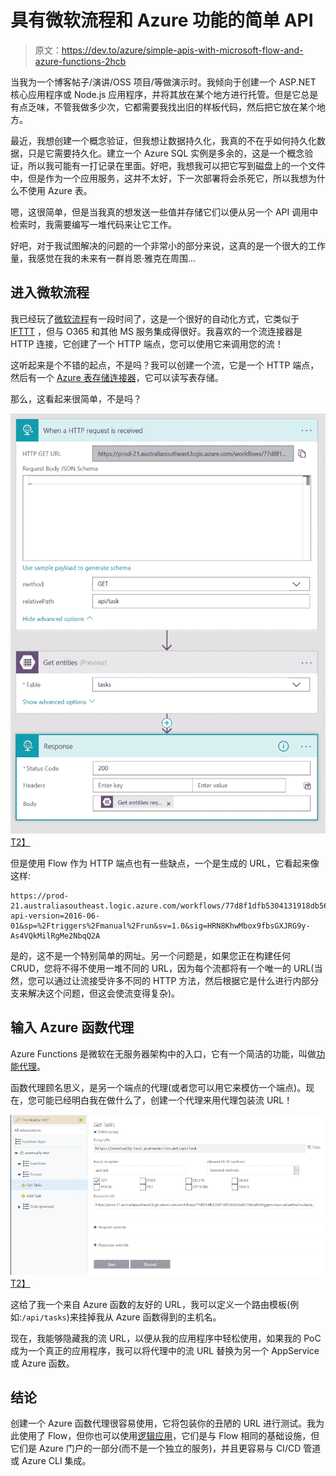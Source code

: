 # 具有微软流程和 Azure 功能的简单 API

> 原文：<https://dev.to/azure/simple-apis-with-microsoft-flow-and-azure-functions-2hcb>

当我为一个博客帖子/演讲/OSS 项目/等做演示时。我倾向于创建一个 ASP.NET 核心应用程序或 Node.js 应用程序，并将其放在某个地方进行托管。但是它总是有点乏味，不管我做多少次，它都需要我找出旧的样板代码，然后把它放在某个地方。

最近，我想创建一个概念验证，但我想让数据持久化，我真的不在乎如何持久化数据，只是它需要持久化。建立一个 Azure SQL 实例是多余的，这是一个概念验证，所以我可能有一打记录在里面。好吧，我想我可以把它写到磁盘上的一个文件中，但是作为一个应用服务，这并不太好，下一次部署将会杀死它，所以我想为什么不使用 Azure 表。

嗯，这很简单，但是当我真的想发送一些值并存储它们以便从另一个 API 调用中检索时，我需要编写一堆代码来让它工作。

好吧，对于我试图解决的问题的一个非常小的部分来说，这真的是一个很大的工作量，我感觉在我的未来有一群肖恩·雅克在周围...

## 进入微软流程

我已经玩了[微软流程](https://flow.microsoft.com/?WT.mc_id=devto-blog-aapowell)有一段时间了，这是一个很好的自动化方式，它类似于 [IFTTT](https://ifttt.com/) ，但与 O365 和其他 MS 服务集成得很好。我喜欢的一个流连接器是 HTTP 连接，它创建了一个 HTTP 端点，您可以使用它来调用您的流！

这听起来是个不错的起点，不是吗？我可以创建一个流，它是一个 HTTP 端点，然后有一个 [Azure 表存储连接器](https://docs.microsoft.com/en-au/connectors/azuretables/?WT.mc_id=devto-blog-aapowell)，它可以读写表存储。

那么，这看起来很简单，不是吗？

[![Flow endpoint](img/b8fd79bf93031ffb65ef3d894894a7a8.png)T2】](https://res.cloudinary.com/practicaldev/image/fetch/s--4Y3XWppX--/c_limit%2Cf_auto%2Cfl_progressive%2Cq_auto%2Cw_880/https://www.aaron-powell.cimg/flow-functions/001.PNG)

但是使用 Flow 作为 HTTP 端点也有一些缺点，一个是生成的 URL，它看起来像这样:

```
https://prod-21.australiasoutheast.logic.azure.com/workflows/77d8f1dfb5304131918db56d667b6bd8/triggers/manual/paths/invoke/api/task?api-version=2016-06-01&sp=%2Ftriggers%2Fmanual%2Frun&sv=1.0&sig=HRN8KhwMbox9fbsGXJRG9y-As4VQkMilRgMe2NbqQ2A 
```

是的，这不是一个特别简单的网址。另一个问题是，如果您正在构建任何 CRUD，您将不得不使用一堆不同的 URL，因为每个流都将有一个唯一的 URL(当然，您可以通过让流接受许多不同的 HTTP 方法，然后根据它是什么进行内部分支来解决这个问题，但这会使流变得复杂)。

## 输入 Azure 函数代理

Azure Functions 是微软在无服务器架构中的入口，它有一个简洁的功能，叫做[功能代理](https://docs.microsoft.com/en-us/azure/azure-functions/functions-proxies?WT.mc_id=devto-blog-aapowell)。

函数代理顾名思义，是另一个端点的代理(或者您可以用它来模仿一个端点)。现在，您可能已经明白我在做什么了，创建一个代理来用代理包装流 URL！

[![Proxies wrapping Flow](img/3ef2a5be19160903f2f4d46fd085356a.png)T2】](https://res.cloudinary.com/practicaldev/image/fetch/s--1z1GihZg--/c_limit%2Cf_auto%2Cfl_progressive%2Cq_auto%2Cw_880/https://www.aaron-powell.cimg/flow-functions/002.PNG)

这给了我一个来自 Azure 函数的友好的 URL，我可以定义一个路由模板(例如:`/api/tasks`)来挂掉我从 Azure 函数得到的主机名。

现在，我能够隐藏我的流 URL，以便从我的应用程序中轻松使用，如果我的 PoC 成为一个真正的应用程序，我可以将代理中的流 URL 替换为另一个 AppService 或 Azure 函数。

## 结论

创建一个 Azure 函数代理很容易使用，它将包装你的丑陋的 URL 进行测试。我为此使用了 Flow，但你也可以使用[逻辑应用](https://azure.microsoft.com/en-us/services/logic-apps/?WT.mc_id=devto-blog-aapowell)，它们是与 Flow 相同的基础设施，但它们是 Azure 门户的一部分(而不是一个独立的服务)，并且更容易与 CI/CD 管道或 Azure CLI 集成。